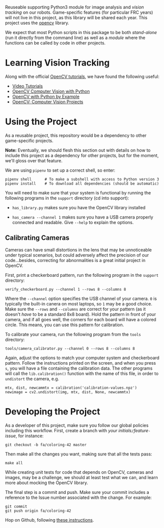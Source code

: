 Reuseable supporting Python3 module for image analysis and *vision tracking* on
our robots. Game-specific features (for particular FRC years) will not live in
this project, as this library will be shared each year. This project uses the
[opencv](https://docs.opencv.org/3.4.0/d6/d00/tutorial_py_root.html) library.

We expect that most Python scripts in this package to be both *stand-alone* (run
it directly from the command line) as well as a *module* where the functions can
be called by code in other projects.


Learning Vision Tracking
========================

Along with the official [OpenCV tutorials](https://opencv-python-tutroals.readthedocs.io/en/latest/py_tutorials/py_tutorials.html),
we have found the following useful:

  * [Video Tutorials](https://pythonprogramming.net/loading-video-python-opencv-tutorial/)
  * [OpenCV Computer Vision with Python](https://www.packtpub.com/application-development/opencv-computer-vision-python)
  * [OpenCV with Python by Example](https://www.packtpub.com/application-development/opencv-python-example)
  * [OpenCV: Computer Vision Projects](https://www.packtpub.com/application-development/opencv-computer-vision-projects-python)


Using the Project
=================

As a reusable project, this repository would be a dependency to other
game-specific projects.

**Note:** Eventually, we should flesh this section out with details on how to
include this project as a dependency for other projects, but for the moment,
we'll gloss over that feature.


We are using `pipenv` to set up a correct shell, so enter:

    pipenv shell      # To make a subshell with access to Python version 3
    pipenv install    # To download all dependencies (should be automatic)

You will need to make sure that your system is functional by running the following
programs in the `support` directory (cd into support):

  * `has_library.py` makes sure you have the OpenCV library installed

  * `has_camera --channel 1` makes sure you have a USB camera properly
           connected and readable. Give `--help` to explain the options.


Calibrating Cameras
-------------------

Cameras can have small distortions in the lens that may be unnoticeable under
typical scenarios, but could adversely affect the precision of our
code...besides, correcting for abnormalities is a great initial project in
OpenCV.

First, print a checkerboard pattern, run the following program in the `support`
directory:

    verify_checkerboard.py --channel 1 --rows 8 --columns 8

Where the `--channel` option specifies the USB channel of your camera. `0` is
typically the built-in canera on most laptops, so `1` may be a good choice. Make
sure the `--rows` and `--columns` are correct for your pattern (as it doesn't
*have* to be a standard 8x8 board). Hold the pattern in front of your camera,
and if all goes well, the corners for each board will have a colored circle.
This means, you can use this pattern for calibration.

To calibrate your camera, run the following program from the `tools` directory:

    tools/camera_calibrator.py --channel 0 --rows 8 --columns 8

Again, adjust the options to match your computer system and checkerboard
pattern. Follow the instructions printed on the screen, and when you press `s`,
you will have a file containing the calibration data. The other programs will
call the `lib.calibration()` function with the name of this file, in order to
`undistort` the camera, e.g.

    mtx, dist, newcammtx = calibration('calibration-values.npz')
    newimage = cv2.undistort(img, mtx, dist, None, newcammtx)


Developing the Project
======================

As a developer of this project, make sure you follow our global policies including
this workflow. First, create a branch with _your initials_`/`_feature_`-`_issue_,
for instance:

    git checkout -b fa/coloring-42 master

Then make all the changes you want, making sure that all the tests pass:

    make all

While creating unit tests for code that depends on OpenCV, cameras and images, may
be a challenge, we should at least test what we can, and learn more about mocking the
OpenCV library.

The final step is a commit and push. Make sure your commit includes a reference to
the Issue number associated with the change. For example:

    git commit
    git push origin fa/coloring-42

Hop on Github, following [these instructions](https://yangsu.github.io/pull-request-tutorial/).
